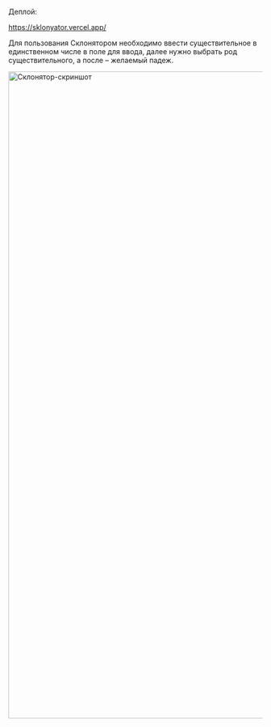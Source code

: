 Деплой:

https://sklonyator.vercel.app/

Для пользования Склонятором необходимо ввести существительное в единственном числе в поле для ввода, далее нужно выбрать род существительного, а после – желаемый падеж.

<img width="1280" alt="Склонятор-скриншот" src="https://user-images.githubusercontent.com/72749081/152492131-b7bba25d-a35c-4bfe-9d82-b141f94140b7.png">
